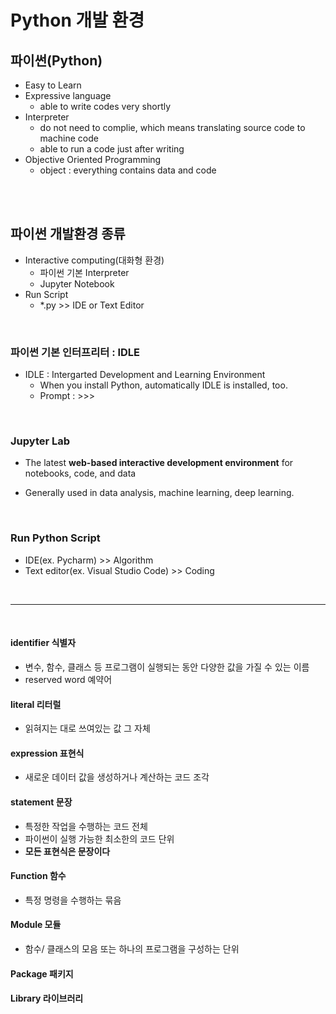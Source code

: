 # Python 개발 환경

## 파이썬(Python)

* Easy to Learn
* Expressive language
  * able to write codes very shortly
* Interpreter
  * do not need to complie, which means translating source code to machine code
  * able to run a code just after writing
* Objective Oriented Programming
  * object : everything contains data and code

<br/>

<br/>

## 파이썬 개발환경 종류

* Interactive computing(대화형 환경)
  * 파이썬 기본 Interpreter
  * Jupyter Notebook
* Run Script
  * *.py >> IDE or Text Editor

<br/>

### 파이썬 기본 인터프리터 : IDLE

* IDLE : Intergarted Development and Learning Environment
  * When you install Python, automatically IDLE is installed, too.
  * Prompt : >>>

<br/>

### Jupyter Lab

* The latest **web-based interactive development environment** for notebooks, code, and data

* Generally used in data analysis, machine learning, deep learning.

<br/>

### Run Python Script

* IDE(ex. Pycharm) >> Algorithm
* Text editor(ex. Visual Studio Code) >> Coding

<br/>

---

<br/>

#### identifier 식별자

* 변수, 함수, 클래스 등 프로그램이 실행되는 동안 다양한 값을 가질 수 있는 이름
* reserved word 예약어

#### literal 리터럴

* 읽혀지는 대로 쓰여있는 값 그 자체

#### expression 표현식

* 새로운 데이터 값을 생성하거나 계산하는 코드 조각

#### statement 문장

* 특정한 작업을 수행하는 코드 전체
* 파이썬이 실행 가능한 최소한의 코드 단위
* **모든 표현식은 문장이다**

#### Function 함수

* 특정 명령을 수행하는 묶음

#### Module 모듈

* 함수/ 클래스의 모음 또는 하나의 프로그램을 구성하는 단위

#### Package 패키지

#### Library 라이브러리